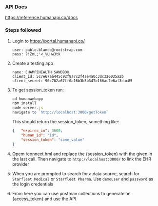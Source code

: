 ### API Docs

https://reference.humanapi.co/docs

### Steps followed

1. Login to https://portal.humanapi.co/

   ```
   user: pablo.blanco@rootstrap.com
   pass: ?!ZmL;'<_%LHw3tk
   ```

2. Create a testing app

   ```
   name: CHAMPZHEALTH_SANDBOX
   client_id: 5c7e67aa445c92f8a7c2f4ae4a0c3dc320035a2b
   client_secret: 90c702a67ff0a16b3b3b347b166ac7e6af3dac85
   ```

3. To get session_token run:

    ```javascript
    cd humanwebapp
    npm install
    node server.js
    navigate to `http://localhost:3000/getToken`
    ```

    This should return the session_token, something like:

    ```json
    {   "expires_in": 3600,
        "human_id": "id",
        "session_token": "some_value"
    }
    ```

4. Opem /connect.hml and replace the {session_token} with the given in the last call. Then navigate to `http://localhost:3000/` to link the EHR provider

5. When you are prompted to search for a data source, search for `Starfleet Medical` or `Starfleet Pharma`. Use `demouser` and `password` as the login credentials

6. From here you can use postman collections to generate an {access_token} and use the API.
